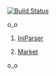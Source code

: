 [![Build Status](https://travis-ci.com/BugPersonality/object-oriented-programming-ITMO.svg?token=y4hguoMEU22ycsUoVU4B&branch=master)](https://travis-ci.com/github/BugPersonality/object-oriented-programming-ITMO)

o_o

1. [IniParser](/ParserForIniFile)

2. [Market](/Shop)

o_o

